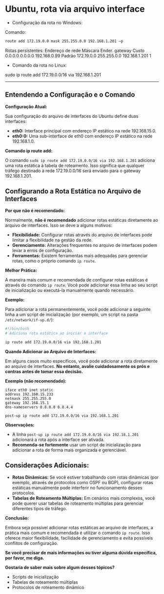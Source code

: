 # Ubuntu, rota via arquivo interface

- Configuração da rota no Windows:

Comando:
```bash
route add 172.19.0.0 mask 255.255.0.0 192.168.1.201 –p
```

Rotas persistentes:
  Endereço de rede         Máscara  Ender. gateway    Custo
          0.0.0.0          0.0.0.0     192.168.0.99  Padrão
       172.19.0.0      255.255.0.0    192.168.1.201       1
       
- Comando da rota no Linux:

sudo ip route add 172.19.0.0/16 via 192.168.1.201
___

## Entendendo a Configuração e o Comando

**Configuração Atual:**

Sua configuração do arquivo de interfaces do Ubuntu define duas interfaces:

* **eth0:** Interface principal com endereço IP estático na rede 192.168.15.0.
* **eth0:0:** Uma sub-interface de eth0 com endereço IP estático na rede 192.168.1.0.

**Comando ip route add:**

O comando `sudo ip route add 172.19.0.0/16 via 192.168.1.201` adiciona uma rota estática à tabela de roteamento. Isso significa que qualquer tráfego destinado à rede 172.19.0.0/16 será enviado para o gateway 192.168.1.201.

## Configurando a Rota Estática no Arquivo de Interfaces

**Por que não é recomendado:**

Normalmente, **não é recomendado** adicionar rotas estáticas diretamente ao arquivo de interfaces. Isso se deve a alguns motivos:

* **Flexibilidade:** Configurar rotas através do arquivo de interfaces pode limitar a flexibilidade na gestão da rede.
* **Gerenciamento:** Alterações frequentes no arquivo de interfaces podem levar a erros de configuração.
* **Ferramentas:** Existem ferramentas mais adequadas para gerenciar rotas, como o próprio comando `ip route`.

**Melhor Prática:**

A maneira mais comum e recomendada de configurar rotas estáticas é através do comando `ip route`. Você pode adicionar essa linha ao seu script de inicialização ou executá-la manualmente quando necessário.

**Exemplo:**

Para adicionar a rota permanentemente, você pode adicionar a seguinte linha a um script de inicialização (por exemplo, um script na pasta `/etc/network/if-up.d/`):

```bash
#!/bin/bash
# Adiciona rota estática ao iniciar a interface

ip route add 172.19.0.0/16 via 192.168.1.201
```

**Quando Adicionar ao Arquivo de Interfaces:**

Em alguns casos muito específicos, você pode adicionar a rota diretamente ao arquivo de interfaces. **No entanto, avalie cuidadosamente os prós e contras antes de tomar essa decisão.**

**Exemplo (não recomendado):**

```
iface eth0 inet static
address 192.168.15.233
netmask 255.255.255.0
gateway 192.168.15.1
dns-nameservers 8.8.8.8 8.8.4.4

post-up ip route add 172.19.0.0/16 via 192.168.1.201
```

**Observações:**

* A linha `post-up ip route add 172.19.0.0/16 via 192.18.1.201` adicionará a rota após a interface ser ativada.
* **Recomenda-se fortemente** usar um script de inicialização para adicionar a rota de forma mais organizada e gerenciável.

## Considerações Adicionais:

* **Rotas Dinâmicas:** Se você estiver trabalhando com rotas dinâmicas (por exemplo, através de protocolos como OSPF ou BGP), configurar rotas estáticas manualmente pode interferir no funcionamento desses protocolos.
* **Tabelas de Roteamento Múltiplas:** Em cenários mais complexos, você pode querer usar tabelas de roteamento múltiplas para gerenciar diferentes tipos de tráfego.

**Conclusão:**

Embora seja possível adicionar rotas estáticas ao arquivo de interfaces, a prática mais comum e recomendada é utilizar o comando `ip route`. Isso oferece maior flexibilidade, facilidade de gerenciamento e evita possíveis conflitos de configuração.

**Se você precisar de mais informações ou tiver alguma dúvida específica, por favor, me diga.**

**Gostaria de saber mais sobre algum desses tópicos?** 
* Scripts de inicialização
* Tabelas de roteamento múltiplas
* Protocolos de roteamento dinâmico

